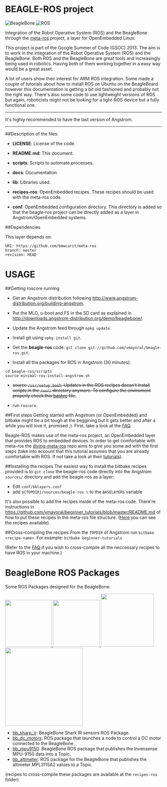 BEAGLE-ROS project
==================

![BeagleBone](http://beagleboard.org/static/images/beagle_logo_hdr.gif)
![ROS](http://www.ros.org/_wiki/images/ros_org.png)

Integration of the Robot Operative System (ROS) and the BeagleBone through the [meta-ros](https://github.com/bmwcarit/meta-ros) project, a layer for OpenEmbedded Linux.

This project is part of the Google Summer of Code (GSOC) 2013.
The aim is to work in the integration of the Robot Operative System (ROS) and the BeagleBone. Both ROS and the BeagleBone are great tools and increasingly being used in robotics. Having both of them working together in a easy way would be a great asset. 

A lot of users show their interest for ARM ROS integration. Some made a couple of tutorials about how to install ROS on Ubuntu on the BeagleBoard however this documentation is getting a bit old fashioned and probably not the right way. There's also some code to use lightweight versions of ROS but again, roboticists might not be looking for a light-ROS device but a fully functional one.

--------

It's highly recommended to have the last version of Angstrom.

--------

##Description of the files:

* **LICENSE**: License of the code.

* **README.md**: This document.

* **scripts**: Scripts to automate processes.

* **docs**: Documentation.

* **lib**: Libraries used.

* **recipes-ros**: OpenEmbedded recipes. These recipes should be used with the meta-ros code.

* **conf**: OpenEmbedded configuration directory. This directory is added so that the beagle-ros project can be directly added as a layer in Angstrom/OpenEmbedded systems.


##Dependencies

This layer depends on:

    URI: https://github.com/bmwcarit/meta-ros
    branch: master
    revision: HEAD


USAGE
=====
##Getting roscore running

* Get an Angstrom distribution following http://www.angstrom-distribution.org/building-angstrom.

* Put the MLO, u-boot and FS in the SD card as explained in http://downloads.angstrom-distribution.org/demo/beaglebone/.

* Update the Angstrom feed through `opkg update`.

* Install git using `opkg install git`.

* Get the **beagle-ros** code: `git clone git://github.com/vmayoral/beagle-ros.git`.

* Install all the packages for ROS in Angstrom (30 minutes):
 ```
 cd beagle-ros/scripts
 source minimal-ros-install-angstrom.sh
 ```

* ~~source `/usr/setup.bash`. Updates in the ROS recipes doesn't install scripts in the `/usr/` directory anymore. To configure the enviroment properly check this [bashrc](https://github.com/vmayoral/beagle-ros/blob/master/scripts/bashrc) file.~~

* run `roscore`.
    
##First steps
Getting started with Angstrom (or OpenEmbedded) and bitbake might be a bit tough at the beggining but it gets better and after a while you will love it, promised ;). First, take a look at the [FAQ](https://github.com/vmayoral/beagle-ros/wiki/FAQ).

Beagle-ROS makes use of the meta-ros project, an OpenEmbedded layer that provides ROS to embedded devices. In order to get comfortable with meta-ros the [diving-meta-ros](https://github.com/vmayoral/diving-meta-ros) repo aims to give you some aid with the first steps (take into account that this tutorial assumes that you are already comfortable with ROS. If not take a look at their [tutorials](http://www.ros.org/wiki/ROS/Tutorials)).
    
##Installing the recipes
The easiest way to install the bitbake recipes provided is to `git clone` the beagle-ros code directly into the Angstrom `sources/` directory and add the beagle-ros as a layer:
* Edit `conf/bblayers.conf`
* add `${TOPDIR}/sources/beagle-ros \` to the `BASELAYERS` variable

It's also possible to add the recipes inside of the meta-ros code. There're instructions in https://github.com/vmayoral/beginner_tutorials/blob/master/README.md of how to put these recipes in the meta-ros file structure. ([Here](https://github.com/vmayoral/beagle-ros/tree/master/recipes-ros) you can see the recipes available).

##Cross-compiling the recipes
From the `TOPDIR` of Angstrom run `bitbake <recipe-name>`. 
    For example: `bitbake beginner-tutorials`

(Refer to the [FAQ](https://github.com/vmayoral/beagle-ros/wiki/FAQ#is-it-possible-to-cross-compile-ros-for-other-arm-processors) if you wish to cross-compile all the neccessary recipes to have ROS in your machine.)


BeagleBone ROS Packages
==================
Some ROS Packages designed for the BeagleBone:

<a href="https://github.com/vmayoral/bb_altimeter">
<img src="https://raw.github.com/vmayoral/beagle-ros/master/docs/images/bb_altimeter.png" width="150px" />
</a>
<a href="https://github.com/vmayoral/bb_mpu9150">
<img src="https://raw.github.com/vmayoral/beagle-ros/master/docs/images/bb_mpu9150_bb.png" width="150px" />
</a>
<a href="https://github.com/vmayoral/bb_sharp_ir">
<img src="https://raw.github.com/vmayoral/beagle-ros/master/docs/images/bb_sharp_ir_bb.png" width="170px" />
</a>
<a href="https://github.com/vmayoral/bb_dc_motors">
<img src="https://raw.github.com/vmayoral/beagle-ros/master/docs/images/bb_dc_motors_bb.png" width="250px" />
</a>

* [bb_sharp_ir](https://github.com/vmayoral/bb_sharp_ir): BeagleBone Shark IR sensors ROS Package.
* [bb_dc_motors](https://github.com/vmayoral/bb_dc_motors): ROS package that launches a node to control a DC motor connected to the BeagleBone.
* [bb_mpu9150](https://github.com/vmayoral/bb_mpu9150): BeagleBone ROS package that publishes the Invensense MPU-9150 data into a Topic.
* [bb_altimeter](https://github.com/vmayoral/bb_altimeter): ROS package for the BeagleBone that publishes the altimeter MPL3115A2 values to a Topic.

(recipes to cross-compile these packages are available at the `recipes-ros` folder)
